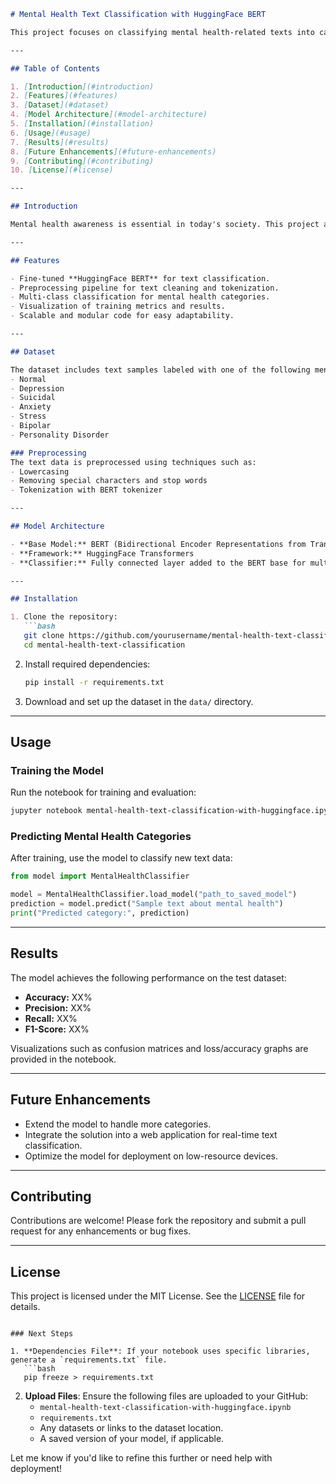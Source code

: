 ```markdown
# Mental Health Text Classification with HuggingFace BERT

This project focuses on classifying mental health-related texts into categories such as **Normal**, **Depression**, **Suicidal**, **Anxiety**, **Stress**, **Bipolar**, and **Personality Disorder**. Using HuggingFace's BERT model, the solution leverages state-of-the-art natural language processing (NLP) techniques to address critical mental health challenges.

---

## Table of Contents

1. [Introduction](#introduction)
2. [Features](#features)
3. [Dataset](#dataset)
4. [Model Architecture](#model-architecture)
5. [Installation](#installation)
6. [Usage](#usage)
7. [Results](#results)
8. [Future Enhancements](#future-enhancements)
9. [Contributing](#contributing)
10. [License](#license)

---

## Introduction

Mental health awareness is essential in today's society. This project aims to automate the classification of mental health-related texts using a fine-tuned BERT model. By accurately categorizing text data, this project can assist in understanding mental health conditions and potentially provide insights for healthcare professionals and researchers.

---

## Features

- Fine-tuned **HuggingFace BERT** for text classification.
- Preprocessing pipeline for text cleaning and tokenization.
- Multi-class classification for mental health categories.
- Visualization of training metrics and results.
- Scalable and modular code for easy adaptability.

---

## Dataset

The dataset includes text samples labeled with one of the following mental health categories:
- Normal
- Depression
- Suicidal
- Anxiety
- Stress
- Bipolar
- Personality Disorder

### Preprocessing
The text data is preprocessed using techniques such as:
- Lowercasing
- Removing special characters and stop words
- Tokenization with BERT tokenizer

---

## Model Architecture

- **Base Model:** BERT (Bidirectional Encoder Representations from Transformers)
- **Framework:** HuggingFace Transformers
- **Classifier:** Fully connected layer added to the BERT base for multi-class classification.

---

## Installation

1. Clone the repository:
   ```bash
   git clone https://github.com/yourusername/mental-health-text-classification.git
   cd mental-health-text-classification
   ```

2. Install required dependencies:
   ```bash
   pip install -r requirements.txt
   ```

3. Download and set up the dataset in the `data/` directory.

---

## Usage

### Training the Model
Run the notebook for training and evaluation:
```bash
jupyter notebook mental-health-text-classification-with-huggingface.ipynb
```

### Predicting Mental Health Categories
After training, use the model to classify new text data:
```python
from model import MentalHealthClassifier

model = MentalHealthClassifier.load_model("path_to_saved_model")
prediction = model.predict("Sample text about mental health")
print("Predicted category:", prediction)
```

---

## Results

The model achieves the following performance on the test dataset:
- **Accuracy:** XX%
- **Precision:** XX%
- **Recall:** XX%
- **F1-Score:** XX%

Visualizations such as confusion matrices and loss/accuracy graphs are provided in the notebook.

---

## Future Enhancements

- Extend the model to handle more categories.
- Integrate the solution into a web application for real-time text classification.
- Optimize the model for deployment on low-resource devices.

---

## Contributing

Contributions are welcome! Please fork the repository and submit a pull request for any enhancements or bug fixes.

---

## License

This project is licensed under the MIT License. See the [LICENSE](LICENSE) file for details.
```

### Next Steps

1. **Dependencies File**: If your notebook uses specific libraries, generate a `requirements.txt` file.
   ```bash
   pip freeze > requirements.txt
   ```

2. **Upload Files**: Ensure the following files are uploaded to your GitHub:
   - `mental-health-text-classification-with-huggingface.ipynb`
   - `requirements.txt`
   - Any datasets or links to the dataset location.
   - A saved version of your model, if applicable.

Let me know if you'd like to refine this further or need help with deployment!
